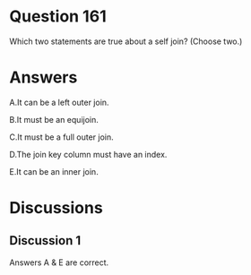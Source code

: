 # Question 161
Which two statements are true about a self join? (Choose two.)

# Answers
A.It can be a left outer join.

B.It must be an equijoin.

C.It must be a full outer join.

D.The join key column must have an index.

E.It can be an inner join.

# Discussions
## Discussion 1
Answers A & E are correct.

